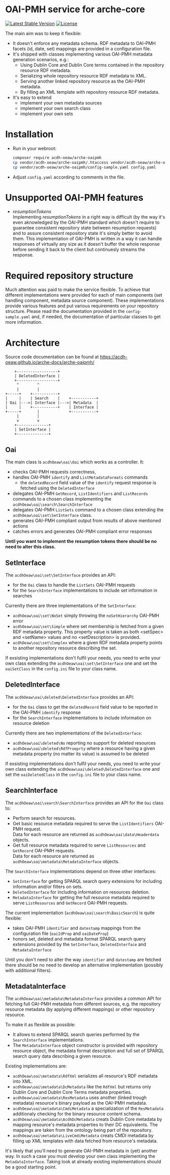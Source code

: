 # OAI-PMH service for arche-core

[![Latest Stable Version](https://poser.pugx.org/acdh-oeaw/arche-oaipmh/v/stable)](https://packagist.org/packages/acdh-oeaw/arche-oaipmh)
[![License](https://poser.pugx.org/acdh-oeaw/arche-oaipmh/license)](https://packagist.org/packages/acdh-oeaw/arche-oaipmh)

The main aim was to keep it flexible:

* It doesn't enforce any metadata schema. RDF metadata to OAI-PMH facets (id, date, set) mappings are provided in a configuration file.
* It's shipped with classes implementing various OAI-PMH metadata generation scenarios, e.g.:
    * Using Dublin Core and Dublin Core terms contained in the repository resource RDF metadata.
    * Serializing whole repository resource RDF metadata to XML.
    * Serving another linked repository resource as the OAI-PMH metadata.
    * By filling an XML template with repository resource RDF metadata.
* It's easy to extend
    * implement your own metadata sources
    * implement your own search class
    * implement your own sets

# Installation

* Run in your webroot:
  ```bash
  composer require acdh-oeaw/arche-oaipmh
  cp vendor/acdh-oeaw/arche-oaipmh/.htaccess vendor/acdh-oeaw/arche-oaipmh/index.php .
  cp vendor/acdh-oeaw/arche-oaipmh/config-sample.yaml config.yaml
  ```
* Adjust `config.yaml` according to comments in the file.

# Unsupported OAI-PMH features

* *resumptionTokens*  
  Implementing *resumptionTokens* in a right way is difficult (by the way it's even aknowledged by the OAI-PMH standard which doesn't require to guarantee consistent repository state between resumption requests) and to assure consistent repository state it's simply better to avoid them. This implementation of OAI-PMH is written in a way it can handle responses of virtually any size as it doesn't buffer the whole response before sending it back to the client but continuesly streams the response.

# Required repository structure

Much attention was paid to make the service flexible.
To achieve that different implementations were provided for each of main components (set handling component, metadata source component).
These implementations provide various features and put various requirements on your repository structure.
Please read the documentation provided in the `config-sample.yaml` and, if needed, the documentation of particular classes to get more information.

# Architecture

Source code documentation can be found at https://acdh-oeaw.github.io/arche-docs/arche-oaipmh/

```
    +------------------+
    | DeletedInterface |
    +------------------+
     ^        ^
     |        |
+-----+    +-----------+
|     |    | Search    |    +-----------+
| Oai |--->| Interface |--->| Metadata  |
|     |    +-----------+    | Interface |
+-----+       |             +-----------+
     |        |
     v        v
    +--------------+  
    | SetInterface |
    +--------------+
```

## Oai

The main class is `acdhOeaw\oai\Oai` which works as a controller. It:

* checks OAI-PMH requests correctness, 
* handles OAI-PMH `identify` and `ListMetadataFormats` commands
    * the `deletedRecord` field value of the `identify` request response is
      fetched using the `DeletedInterface`
* delegates OAI-PMH `GetRecord`, `ListIdentifiers` and `ListRecords` commands 
  to a chosen class implementing the `acdhOeaw\oai\search\SearchInterface`
* delegates OAI-PMH `ListSets` command to a chosen class extending the
  `acdhOeaw\oai\set\SetInterface` class.
* generates OAI-PMH compliant output from results of above mentioned actions
* catches errors and generates OAI-PMH compliant error responses

**Until you want to implement the resumption tokens there should be no need to 
alter this class.**

## SetInterface

The `acdhOeaw\oai\set\SetInterface` provides an API:

* for the `Oai` class to handle the `ListSets` OAI-PMH requests
* for the `SearchInterface` implementations to include set information in searches

Currenlty there are three implementations of the `SetInterface`:

* `acdhOeaw\oai\set\NoSet` simply throwing the `noSetHierarchy` OAI-PMH error
* `acdhOeaw\oai\set\Simple` where set membership is fetched from a given RDF
  metadata property. This property value is taken as both &lt;setSpec&gt; and
  &lt;setName&gt; values and no &lt;setDescription&gt; is provided.
* `acdhOeaw\oai\set\Complex` where a given RDF metadata property points to
  another repository resource describing the set.

If exsisting implementations don't fulfil your needs, you need to write your own
class extending the `acdhOeaw\oai\set\SetInterface` one and set the `oaiSetClass`
in the `config.ini` file to your class name.

## DeletedInterface

The `acdhOeaw\oai\deleted\DeletedInterface` provides an API:

* for the `Oai` class to get the `deletedRecord` field value to be reported
  in the OAI-PMH `identify` response
* for the `SearchInterface` implementations to include information on resource
  deletion

Currently there are two implementations of the `DeletedInterface`:

* `acdhOeaw\oai\deleted\No` reporting no support for deleted resources
* `acdhOeaw\oai\deleted\RdfProeprty` where a resource having a given metadata 
  property (no matter its value) is assumed to be deleted

If exsisting implementations don't fulfil your needs, you need to write your own
class extending the `acdhOeaw\oai\deleted\DeletedInterface` one and set the 
`oaiDeletedClass` in the `config.ini` file to your class name.

## SearchInterface

The `acdhOeaw\oai\search\SearchInterface` provides an API for the `Oai` class to:

* Perform search for resources.
* Get basic resource metadata required to serve the `ListIdentifiers` OAI-PMH request.  
  Data for each resource are returned as `acdhOeaw\oai\data\Headerdata` objects.
* Get full resource metadata required to serve `ListResources` and `GetRecord` OAI-PMH requests.  
  Data for each resource are returned as `acdhOeaw\oai\metadata\MetadataInterface` objects.

The `SearchInterface` implementations depend on three other interfaces:

* `SetInterface` for getting SPARQL search query extensions for including
  information and/or filters on sets.
* `DeletedInterface` for including information on resources deletion.
* `MetadataInterface` for getting the full resource metadata required to serve 
  `ListResources` and `GetRecord` OAI-PMH requests.  

The current implementation (`acdhOeaw\oai\search\BasicSearch`) is quite flexible:

* takes OAI-PMH `identifier` and `datestamp` mappings from the configuration file
  (`oaiIdProp` and `oaiDateProp`)
* honors set, deleted and metadata format SPARQL search query extensions 
  provided by the `SetInterface`, `DeletedInterface` and `MetadataInterface`

Until you don't need to alter the way `identifier` and `datestamp` are fetched
there should be no need to develop an alternative implementation (possibly with
additional filters).

## MetadataInterface

The `acdhOeaw\oai\metadata\MetadataInterface` provides a common API for fetching
full OAI-PMH metadata from different sources, e.g. the repository resource
metadata (by applying different mappings) or other repository resource.

To make it as flexible as possible:

* It allows to extend SPARQL search queries performed by the `SearchInterface`
  implementations.
* The `MetadataInterface` object constructor is provided with repository
  resource object, the metadata format description and full set of SPARQL search
  query data describing a given resource.

Existing implementations are:

* `acdhOeaw\oai\metadata\RdfXml` serializes all resource's RDF metadata into XML.
* `acdhOeaw\oai\metadata\DcMetadata` like the `RdfXml` but returns only Dublin Core
  and Dublin Core Terms metadata properties.
* `acdhOeaw\oai\metadata\ResMetadata` uses another (linked trough metadata) 
  resource's binary payload as the OAI-PMH metadata.
* `acdhOeaw\oai\metadata\CmdiMetadata` a specialization of the `ResMetadata`
  additionaly checking for the binary resource content schema.
* `acdhOeaw\oai\metadata\AcdhDcMetadata` creats Dublin Core metadata by mapping
  resource's metadata properties to their DC equivalents. The mappings are taken
  from the ontology being part of the repository.
* `acdhOeaw\oai\metadata\LiveCmdiMetadata` creats CMDI metadata by filling up
  XML templates with data fetched from resource's metadata.

It's likely that you'll need to generate OAI-PMH metadata in (yet) another way.
In such a case you must develop your own class implementing the `MetadataInterface`.
Taking look at already existing implementations should be a good starting point.
